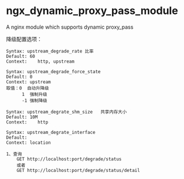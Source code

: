ngx_dynamic_proxy_pass_module
=============================

A nginx module which supports dynamic proxy_pass
	


降级配置选项：

	Syntax:	upstream_degrade_rate 比率
	Default: 60
	Context:	http, upstream

	Syntax: upstream_degrade_force_state 
	Default: 0
	Context: upstream
	取值：0  自动升降级
		  1  强制升级
		  -1 强制降级

	Syntax:	upstream_degrate_shm_size	共享内存大小
	Default: 10M
	Context:	http

	Syntax: upstream_degrate_interface
	Default:
	Context: location

	1、查询
		GET http://localhost:port/degrade/status
		或者
		GET http://localhost:port/degrade/status/detail



